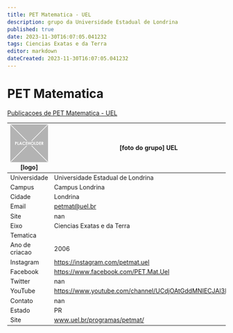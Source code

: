 ```yaml
---
title: PET Matematica - UEL
description: grupo da Universidade Estadual de Londrina
published: true
date: 2023-11-30T16:07:05.041232
tags: Ciencias Exatas e da Terra
editor: markdown
dateCreated: 2023-11-30T16:07:05.041232
---
```


# PET Matematica

[Publicacoes de PET Matematica - UEL](/atividade/34PETMatematicaUEL/feed.md)

| ![placeholder.png](/placeholder.png) [logo] | [foto do grupo] UEL         |
| ------------------------------------------- | ------------------------------------------------- |
| Universidade                                | Universidade Estadual de Londrina      |
| Campus                                      | Campus Londrina            |
| Cidade                                      | Londrina             |
| Email                                       | petmat@uel.br             |
| Site                                        | nan              |
| Eixo                                        | Ciencias Exatas e da Terra              |
| Tematica                                    |           |
| Ano de criacao                              | 2006        |
| Instagram                                   | https://instagram.com/petmat.uel         |
| Facebook                                    | https://www.facebook.com/PET.Mat.Uel          |
| Twitter                                     | nan           |
| YouTube                                     | https://www.youtube.com/channel/UCdjOAtGddMNIECJAl3Nb1rA           |
| Contato                                     | nan         |
| Estado                                      |  PR            |
| Site                                        | www.uel.br/programas/petmat/ |
